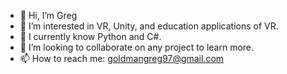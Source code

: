 - 👋 Hi, I’m Greg
- 👀 I’m interested in VR, Unity, and education applications of VR.
- 🌱 I currently know Python and C#.
- 💞️ I’m looking to collaborate on any project to learn more.
- 📫 How to reach me: goldmangreg97@gmail.com

